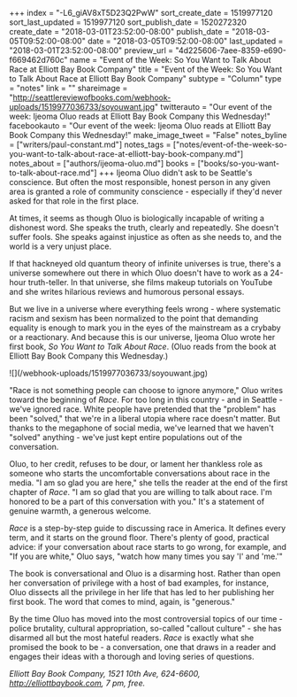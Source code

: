 +++
index = "-L6_giAV8xT5D23Q2PwW"
sort_create_date = 1519977120
sort_last_updated = 1519977120
sort_publish_date = 1520272320
create_date = "2018-03-01T23:52:00-08:00"
publish_date = "2018-03-05T09:52:00-08:00"
date = "2018-03-05T09:52:00-08:00"
last_updated = "2018-03-01T23:52:00-08:00"
preview_url = "4d225606-7aee-8359-e690-f669462d760c"
name = "Event of the Week: So You Want to Talk About Race at Elliott Bay Book Company"
title = "Event of the Week: So You Want to Talk About Race at Elliott Bay Book Company"
subtype = "Column"
type = "notes"
link = ""
shareimage = "http://seattlereviewofbooks.com/webhook-uploads/1519977036733/soyouwant.jpg"
twitterauto = "Our event of the week: Ijeoma Oluo reads at Elliott Bay Book Company this Wednesday!"
facebookauto = "Our event of the week: Ijeoma Oluo reads at Elliott Bay Book Company this Wednesday!"
make_image_tweet = "False"
notes_byline = ["writers/paul-constant.md"]
notes_tags = ["notes/event-of-the-week-so-you-want-to-talk-about-race-at-elliott-bay-book-company.md"]
notes_about = ["authors/ijeoma-oluo.md"]
books = ["books/so-you-want-to-talk-about-race.md"]
+++
Ijeoma Oluo didn't ask to be Seattle's conscience. But often the most responsible, honest person in any given area is granted a role of community conscience - especially if they'd never asked for that role in the first place.

At times, it seems as though Oluo is biologically incapable of writing a dishonest word. She speaks the truth, clearly and repeatedly. She doesn't suffer fools. She speaks against injustice as often as she needs to, and the world is a very unjust place.

If that hackneyed old quantum theory of infinite universes is true, there's a universe somewhere out there in which Oluo doesn't have to work as a 24-hour truth-teller. In that universe, she films makeup tutorials on YouTube and she writes hilarious reviews and humorous personal essays.

But we live in a universe where everything feels wrong - where systematic racism and sexism has been normalized to the point that demanding equality is enough to mark you in the eyes of the mainstream as a crybaby or a reactionary. And because this is our universe, Ijeoma Oluo wrote her first book, *So You Want to Talk About Race*. (Oluo reads from the book at Elliott Bay Book Company this Wednesday.)

<p class="image-left">![](/webhook-uploads/1519977036733/soyouwant.jpg)</p>

"Race is not something people can choose to ignore anymore," Oluo writes toward the beginning of *Race*. For too long in this country - and in Seattle - we've ignored race. White people have pretended that the "problem" has been "solved," that we're in a liberal utopia where race doesn't matter. But  thanks to the megaphone of social media, we've learned that we haven't "solved" anything - we've just kept entire populations out of the conversation.

Oluo, to her credit, refuses to be dour, or lament her thankless role as someone who starts the uncomfortable conversations about race in the media. "I am so glad you are here," she tells the reader at the end of the first chapter of *Race*. "I am so glad that you are willing to talk about race. I'm honored to be a part of this conversation with you." It's a statement of genuine warmth, a generous welcome.

*Race* is a step-by-step guide to discussing race in America. It defines every term, and it starts on the ground floor. There's plenty of good, practical advice: if your conversation about race starts to go wrong, for example, and "If you are white," Oluo says, "watch how many times you say 'I' and 'me.'" 

The book is conversational and Oluo is a disarming host. Rather than open her conversation of privilege with a host of bad examples, for instance, Oluo dissects all the privilege in her life that has led to her publishing her first book. The word that comes to mind, again, is "generous." 

By the time Oluo has moved into the most controversial topics of our time - police brutality, cultural appropriation, so-called "callout culture" - she has disarmed all but the most hateful readers.  *Race* is exactly what she promised the book to be - a conversation, one that draws in a reader and engages their ideas with a thorough and loving series of questions.

*Elliott Bay Book Company, 1521 10th Ave, 624-6600, http://elliottbaybook.com, 7 pm, free.*
